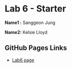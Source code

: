 # Lab 6 - Starter

**Name1 :** Sanggeon Jung

**Name2:** Kelsie Lloyd

## GitHub Pages Links

- [Lab6 page](https://klloyd0.github.io/Lab6/)
